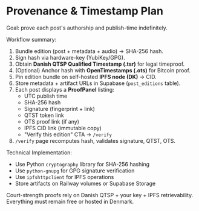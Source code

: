# Provenance & Timestamp Plan
Goal: prove each post's authorship and publish-time indefinitely.

Workflow summary:
1. Bundle edition (post + metadata + audio) → SHA-256 hash.  
2. Sign hash via hardware-key (YubiKey/GPG).  
3. Obtain **Danish QTSP Qualified Timestamp (.tsr)** for legal timeproof.  
4. (Optional) Anchor hash with **OpenTimestamps (.ots)** for Bitcoin proof.  
5. Pin edition bundle on self-hosted **IPFS node (DK)** → CID.  
6. Store metadata + artifact URLs in Supabase (`post_editions` table).  
7. Each post displays a **ProofPanel** listing:
   - UTC publish time  
   - SHA-256 hash  
   - Signature (fingerprint + link)  
   - QTST token link  
   - OTS proof link (if any)  
   - IPFS CID link (immutable copy)  
   - "Verify this edition" CTA → `/verify`
8. `/verify` page recomputes hash, validates signature, QTST, OTS.

Technical Implementation:
- Use Python `cryptography` library for SHA-256 hashing
- Use `python-gnupg` for GPG signature verification
- Use `ipfshttpclient` for IPFS operations
- Store artifacts on Railway volumes or Supabase Storage

Court-strength proofs rely on Danish QTSP + your key + IPFS retrievability.  
Everything must remain free or hosted in Denmark.

